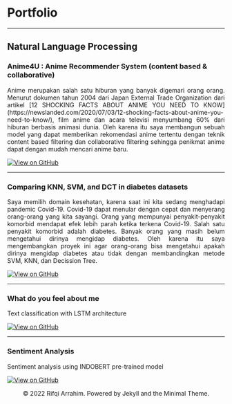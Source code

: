 # Portfolio
---
## Natural Language Processing

### Anime4U : Anime Recommender System (content based & collaborative)

<div style="text-align: justify"> Anime merupakan salah satu hiburan yang banyak digemari orang orang. Menurut dokumen tahun 2004 dari Japan External Trade Organization dari artikel [12 SHOCKING FACTS ABOUT ANIME YOU NEED TO KNOW](https://newslanded.com/2020/07/03/12-shocking-facts-about-anime-you-need-to-know/), film anime dan acara televisi menyumbang 60% dari hiburan berbasis animasi dunia. Oleh karena itu saya membangun sebuah model yang dapat memberikan rekomendasi anime tertentu dengan teknik content based filtering dan collaborative filtering sehingga penikmat anime dapat dengan mudah mencari anime baru.</div>

[![View on GitHub](https://img.shields.io/badge/GitHub-View_on_GitHub-blue?logo=GitHub)](https://github.com/rifqiarrahim/anime4u)

---
### Comparing KNN, SVM, and DCT in diabetes datasets

<div style="text-align: justify">Saya memilih domain kesehatan, karena saat ini kita sedang menghadapi pandemic Covid-19. Covid-19 dapat menular dengan cepat dan menyerang orang-orang yang kita sayangi.
Orang yang mempunyai penyakit-penyakit komorbid mendapat efek lebih parah ketika terkena Covid-19. Salah satu penyakit komorbid adalah diabetes.
Banyak orang yang masih belum mengetahui dirinya mengidap diabetes. Oleh karena itu saya mengembangkan proyek ini agar orang-orang bisa mengetahui apakah dirinya mengidap diabetes atau tidak dengan membandingkan metode SVM, KNN, dan Decission Tree.</div>

[![View on GitHub](https://img.shields.io/badge/GitHub-View_on_GitHub-blue?logo=GitHub)](https://github.com/rifqiarrahim/SVM-VS-KNN-VS-DCT)

---
### What do you feel about me

<div style="text-align: justify">Text classification with LSTM architecture</div>

[![View on GitHub](https://img.shields.io/badge/GitHub-View_on_GitHub-blue?logo=GitHub)](https://github.com/rifqiarrahim/what-do-u-feel-about-me)


---
### Sentiment Analysis

<div style="text-align: justify">Sentiment analysis using INDOBERT pre-trained model</div>

[![View on GitHub](https://img.shields.io/badge/GitHub-View_on_GitHub-blue?logo=GitHub)](https://github.com/rifqiarrahim/sentiment-analysis)


<center>© 2022 Rifqi Arrahim. Powered by Jekyll and the Minimal Theme.</center>
